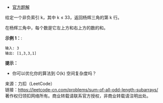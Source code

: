 * [官方题解](https://leetcode-cn.com/problems/pascals-triangle-ii/solution/zhu-ceng-tui-dao-by-king-159-ifaj/)

给定一个非负索引 k，其中 k ≤ 33，返回杨辉三角的第 k 行。

在杨辉三角中，每个数是它左上方和右上方的数的和。

**示例 1：**:<br>
```
输入: 3
输出: [1,3,3,1]
```

**提示：** <br>
* 你可以优化你的算法到 O(k) 空间复杂度吗？


来源：力扣（LeetCode）<br>
链接：https://leetcode-cn.com/problems/sum-of-all-odd-length-subarrays/ <br>
著作权归领扣网络所有。商业转载请联系官方授权，非商业转载请注明出处。<br>